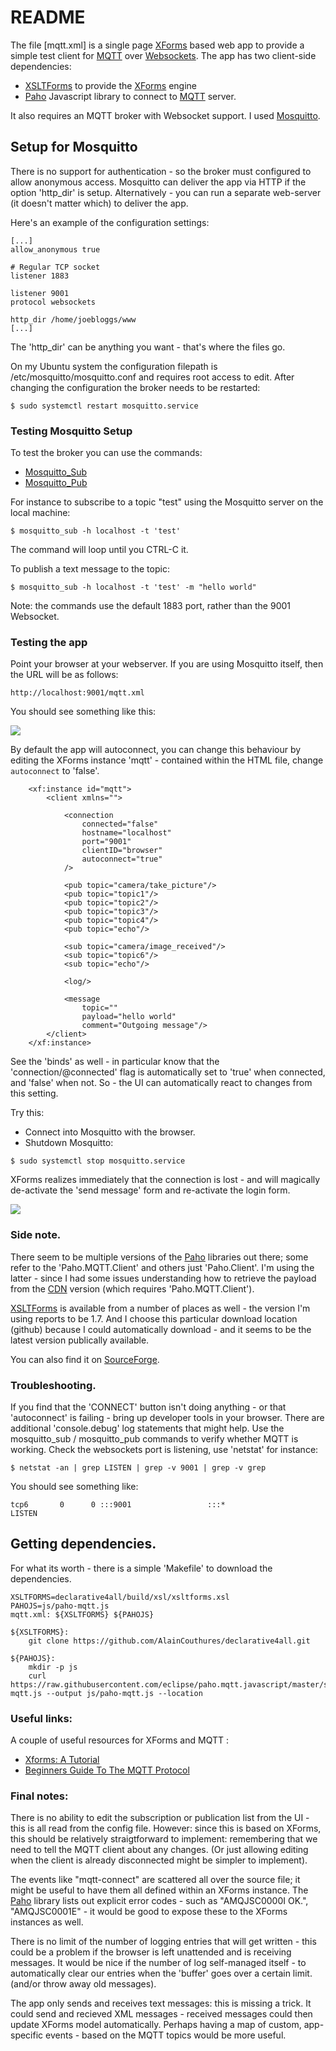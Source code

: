 # README

The file [mqtt.xml] is a single page [XForms] based web app to provide a simple test client for [MQTT] over [Websockets].
The app has two client-side dependencies:

- [XSLTForms] to provide the [XForms] engine
- [Paho] Javascript library to connect to [MQTT] server.

It also requires an MQTT broker with Websocket support.
I used [Mosquitto].


## Setup for Mosquitto

There is no support for authentication - so the broker must configured to allow anonymous access.
Mosquitto can deliver the app via HTTP if the option 'http_dir' is setup.
Alternatively - you can run a separate web-server (it doesn't matter which) to deliver the app.

Here's an example of the configuration settings:

```
[...]
allow_anonymous true

# Regular TCP socket
listener 1883

listener 9001
protocol websockets

http_dir /home/joebloggs/www 
[...]
```

The 'http_dir' can be anything you want - that's where the files go.

On my Ubuntu system the configuration filepath is /etc/mosquitto/mosquitto.conf and requires root access to edit.
After changing the configuration the broker needs to be restarted:

``` {.bash}
$ sudo systemctl restart mosquitto.service
```

### Testing Mosquitto Setup

To test the broker you can use the commands:

- [Mosquitto_Sub]
- [Mosquitto_Pub]

For instance to subscribe to a topic "test" using the Mosquitto server on the local machine:

``` {.bash}
$ mosquitto_sub -h localhost -t 'test'
```

The command will loop until you CTRL-C it.

To publish a text message to the topic:

``` {.bash}
$ mosquitto_sub -h localhost -t 'test' -m "hello world"
```

Note: the commands use the default 1883 port, rather than the 9001 Websocket.

### Testing the app

Point your browser at your webserver.
If you are using Mosquitto itself, then the URL will be as follows:

```
http://localhost:9001/mqtt.xml
```

You should see something like this:

![][screenshot1]

By default the app will autoconnect, you can change this behaviour by editing the XForms instance 'mqtt' - contained within the HTML file, change ```autoconnect``` to 'false'.

``` {.xml}
	<xf:instance id="mqtt">
		<client xmlns="">

			<connection
				connected="false"
				hostname="localhost"
				port="9001"
				clientID="browser"
				autoconnect="true"
			/>

			<pub topic="camera/take_picture"/>
			<pub topic="topic1"/>
			<pub topic="topic2"/>
			<pub topic="topic3"/>
			<pub topic="topic4"/>
			<pub topic="echo"/>

			<sub topic="camera/image_received"/>
			<sub topic="topic6"/>
			<sub topic="echo"/>

			<log/>
	
			<message
				topic=""
				payload="hello world"
				comment="Outgoing message"/>
		</client>
	</xf:instance>
```

See the 'binds' as well - in particular know that the 'connection/@connected' flag is automatically set to 'true' when connected, and 'false' when not.
So - the UI can automatically react to changes from this setting.

Try this:

- Connect into Mosquitto with the browser.
- Shutdown Mosquitto:

``` {.bash}
$ sudo systemctl stop mosquitto.service
```

XForms realizes immediately that the connection is lost - and will magically de-activate the 'send message' form and re-activate the login form.

![][screenshot2]


### Side note.

There seem to be multiple versions of the [Paho] libraries out there; some refer to the 'Paho.MQTT.Client' and others just 'Paho.Client'.
I'm using the latter - since I had some issues understanding how to retrieve the payload from the [CDN] version (which requires 'Paho.MQTT.Client').

[XSLTForms] is available from a number of places as well - the version I'm using reports to be 1.7.
And I choose this particular download location (github) because I could automatically download - and it seems to be the latest version publically available.

You can also find it on [SourceForge].

### Troubleshooting.

If you find that the 'CONNECT' button isn't doing anything - or that 'autoconnect' is failing - bring up developer tools in your browser.
There are additional 'console.debug' log statements that might help.
Use the mosquitto_sub / mosquitto_pub commands to verify whether MQTT is working.
Check the websockets port is listening, use 'netstat' for instance:

``` {.bash}
$ netstat -an | grep LISTEN | grep -v 9001 | grep -v grep
```

You should see something like:

```
tcp6       0      0 :::9001                 :::*                    LISTEN  
```

## Getting dependencies.

For what its worth - there is a simple 'Makefile' to download the dependencies.

``` {.make}
XSLTFORMS=declarative4all/build/xsl/xsltforms.xsl
PAHOJS=js/paho-mqtt.js
mqtt.xml: ${XSLTFORMS} ${PAHOJS}

${XSLTFORMS}:
	git clone https://github.com/AlainCouthures/declarative4all.git

${PAHOJS}:
	mkdir -p js
	curl https://raw.githubusercontent.com/eclipse/paho.mqtt.javascript/master/src/paho-mqtt.js --output js/paho-mqtt.js --location
```

### Useful links:

A couple of useful resources for XForms and MQTT :

- [Xforms: A Tutorial]
- [Beginners Guide To The MQTT Protocol]

### Final notes:

There is no ability to edit the subscription or publication list from the UI - this is all read from the config file.
However: since this is based on XForms, this should be relatively straigtforward to implement: remembering that we need to tell the MQTT client about any changes.
(Or just allowing editing when the client is already disconnected might be simpler to implement).

The events like "mqtt-connect" are scattered all over the source file; it might be useful to have them all defined within an XForms instance.
The [Paho] library lists out explicit error codes - such as "AMQJSC0000I OK.", "AMQJSC0001E" - it would be good to expose these to the XForms instances as well.

There is no limit of the number of logging entries that will get written - this could be a problem if the browser is left unattended and is receiving messages.
It would be nice if the number of log self-managed itself - to automatically clear our entries when the 'buffer' goes over a certain limit. (and/or throw away old messages).

The app only sends and receives text messages: this is missing a trick. 
It could send and recieved XML messages - received messages could then update XForms model automatically.
Perhaps having a map of custom, app-specific events - based on the MQTT topics would be more useful.


[XForms]:									https://www.w3.org/TR/xforms
[XSLTForms]:    							http://www.agencexml.com/xsltforms
[MQTT]:   									https://en.wikipedia.org/wiki/MQTT
[Websockets]:								https://en.wikipedia.org/wiki/WebSocket
[Paho]:   									https://eclipse.dev/paho/index.php?page=clients/js/index.php
[Mosquitto]:								https://mosquitto.org/
[Mosquitto_Sub]:							https://mosquitto.org/man/mosquitto_sub-1.html
[Mosquitto_Pub]:							https://mosquitto.org/man/mosquitto_pub-1.html
[CDN]:										https://cdnjs.cloudflare.com/ajax/libs/paho-mqtt/1.0.1/mqttws31.js
[XForms: A Tutorial]:						https://homepages.cwi.nl/~steven/xforms11-for-html-authors/
[Beginners Guide To The MQTT Protocol]:		http://www.steves-internet-guide.com/mqtt/
[SourceForge]:								https://sourceforge.net/projects/xsltforms/

[screenshot1]: img/screenshot1.png
[screenshot2]: img/screenshot2.png
